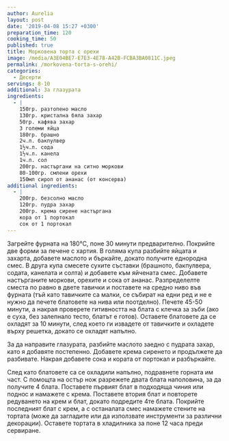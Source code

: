 ```yaml
---
author: Aurelia
layout: post
date: '2019-04-08 15:27 +0300'
preparation_time: 120
cooking_time: 50
published: true
title: Морковена торта с орехи
image: /media/A3E04BE7-E7E3-4E78-A42B-FCBA3BA0811C.jpeg
permalink: /morkovena-torta-s-orehi/
categories:
  - Десерти
servings: 8-10
additional: За глазурата
ingredients:
  - |
    150гр. разтопено масло
    130гр. кристална бяла захар
    50гр. кафява захар
    3 големи яйца
    180гр. брашно
    2ч.л. бакпулвер
    1½ч.л. сода
    1½ч.л. канела
    1ч.л. сол
    200гр. настъргани на ситно моркови
    80-100гр. смлени орехи
    150мл сироп от ананас (от консерва)
additional ingredients:
  - |
    200гр. безсолно масло
    120гр. пудра захар
    200гр. крема сирене настъргана
    кора от 1 портокал
    сок от 1 портокал
---
```

Загрейте фурната на 180°С, поне 30 минути предварително. Покрийте две форми за печене с хартия.  В голяма купа разбийте яйцата и захарта, добавете маслото и бъркайте, докато получите еднородна смес.
В друга купа смесете сухите съставки (брашното, бакпулвера, содата, канелата и солта) и добавете към яйчената смес.
Добавете настърганите моркови, орехите и сока от ананас. 
Разпределелте сместа по равно в двете тавички и поставете на средно ниво във фурната (тъй като тавичките са малки, се събират на едни ред и не е нужно да печете блатовете на нива или поотделно).
Печете 45-50 минути, а накрая проверете гитивността на блата с клечка за зъби (ако е суха, без залепнало тесто, блатът е готов).
Оставете блатовете да се охладят за 10 минути, след което ги извадете от тавичките и охладете върху решетка, докато се охладят напълно.

За да направите глазурата, разбийте маслото заедно с пудрата захар, като я добавяте постепенно. Добавете крема сиренето и продължете да разбивате. Накрая добавете сока и кората от портокал и разбъркайте. 

След като блатовете са се охладили напълно, подравнете горната им част. С помощта на остър нож разрежете двата блата наполовина, за да получите 4 блата.
Поставете първият блат в подходяща чиния или поднос и намажете с крема. Поставете втория блат и повторете редуването на крем и блат, докато подредите 4те блата. Покрийте последният блат с крем, а с останалата смес намажете стените на тортата (може да загладите или да използвате инструменти за различни декорации).
Оставете тортата в хладилника за поне 12 часа преди сервиране.
